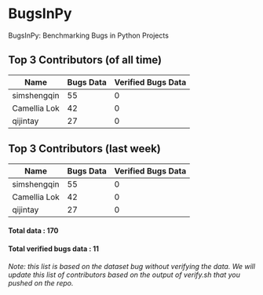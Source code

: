 # BugsInPy
BugsInPy: Benchmarking Bugs in Python Projects

##  Top 3 Contributors (of all time)
Name | Bugs Data | Verified Bugs Data
--- | --- | ---
simshengqin | 55 | 0
Camellia Lok | 42 | 0
qijintay | 27 | 0

##  Top 3 Contributors (last week)
Name | Bugs Data | Verified Bugs Data
--- | --- | ---
simshengqin | 55 | 0
Camellia Lok | 42 | 0
qijintay | 27 | 0


#### Total data : 170
#### Total verified bugs data : 11

###### Note: this list is based on the dataset bug without verifying the data. We will update this list of contributors based on the output of verify.sh that you pushed on the repo.
